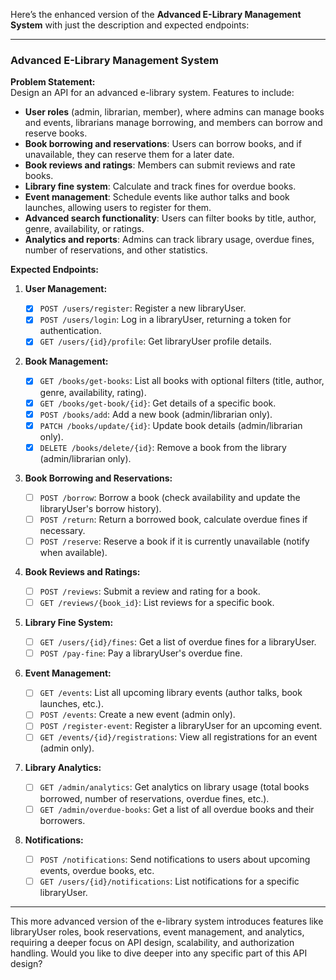 Here’s the enhanced version of the **Advanced E-Library Management System** with just the description and expected endpoints:

---
### **Advanced E-Library Management System**

**Problem Statement:**  
Design an API for an advanced e-library system. Features to include:

- **User roles** (admin, librarian, member), where admins can manage books and events, librarians manage borrowing, and members can borrow and reserve books.
- **Book borrowing and reservations**: Users can borrow books, and if unavailable, they can reserve them for a later date.
- **Book reviews and ratings**: Members can submit reviews and rate books.
- **Library fine system**: Calculate and track fines for overdue books.
- **Event management**: Schedule events like author talks and book launches, allowing users to register for them.
- **Advanced search functionality**: Users can filter books by title, author, genre, availability, or ratings.
- **Analytics and reports**: Admins can track library usage, overdue fines, number of reservations, and other statistics.

**Expected Endpoints:**

1. **User Management:**

   - [x] `POST /users/register`: Register a new libraryUser.
   - [x] `POST /users/login`: Log in a libraryUser, returning a token for authentication.
   - [x] `GET /users/{id}/profile`: Get libraryUser profile details.
2. **Book Management:**

    - [x] `GET /books/get-books`: List all books with optional filters (title, author, genre, availability, rating).
    - [x] `GET /books/get-book/{id}`: Get details of a specific book.
    - [x] `POST /books/add`: Add a new book (admin/librarian only).
    - [x] `PATCH /books/update/{id}`: Update book details (admin/librarian only).
    - [x] `DELETE /books/delete/{id}`: Remove a book from the library (admin/librarian only).
3. **Book Borrowing and Reservations:**

    - [ ] `POST /borrow`: Borrow a book (check availability and update the libraryUser's borrow history).
    - [ ] `POST /return`: Return a borrowed book, calculate overdue fines if necessary.
    - [ ] `POST /reserve`: Reserve a book if it is currently unavailable (notify when available).
4. **Book Reviews and Ratings:**

    - [ ] `POST /reviews`: Submit a review and rating for a book.
    - [ ] `GET /reviews/{book_id}`: List reviews for a specific book.
5. **Library Fine System:**

    - [ ] `GET /users/{id}/fines`: Get a list of overdue fines for a libraryUser.
    - [ ] `POST /pay-fine`: Pay a libraryUser's overdue fine.
6. **Event Management:**

    - [ ] `GET /events`: List all upcoming library events (author talks, book launches, etc.).
    - [ ] `POST /events`: Create a new event (admin only).
    - [ ] `POST /register-event`: Register a libraryUser for an upcoming event.
    - [ ] `GET /events/{id}/registrations`: View all registrations for an event (admin only).
7. **Library Analytics:**

    - [ ] `GET /admin/analytics`: Get analytics on library usage (total books borrowed, number of reservations, overdue fines, etc.).
    - [ ] `GET /admin/overdue-books`: Get a list of all overdue books and their borrowers.
8. **Notifications:**

    - [ ] `POST /notifications`: Send notifications to users about upcoming events, overdue books, etc.
    - [ ] `GET /users/{id}/notifications`: List notifications for a specific libraryUser.
---

This more advanced version of the e-library system introduces features like libraryUser roles, book reservations, event management, and analytics, requiring a deeper focus on API design, scalability, and authorization handling. Would you like to dive deeper into any specific part of this API design?